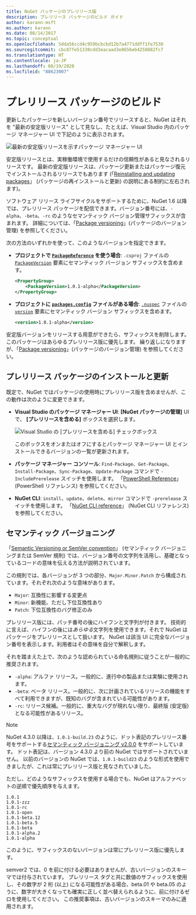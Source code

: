 ```yaml
---
title: NuGet パッケージのプレリリース版
description: プレリリース パッケージのビルド ガイド
author: karann-msft
ms.author: karann
ms.date: 08/14/2017
ms.topic: conceptual
ms.openlocfilehash: 5dda56ccd4c959bcbcbd12b7a4771ddff1fe7530
ms.sourcegitcommit: cbc87fe51330cdd3eacaad3e8656eb4258882fc7
ms.translationtype: HT
ms.contentlocale: ja-JP
ms.lasthandoff: 08/19/2020
ms.locfileid: "88623007"
---
```

# <a name="building-pre-release-packages"></a>プレリリース パッケージのビルド

更新したパッケージを新しいバージョン番号でリリースすると、NuGet はそれを "最新の安定版リリース" として見なし、たとえば、Visual Studio 内のパッケージ マネージャー UI で下記のように表示されます。

![最新の安定版リリースを示すパッケージ マネージャー UI](media/Prerelease_01-LatestStable.png)

安定版リリースとは、実稼働環境で使用するだけの信頼性があると見なされるリリースです。 最新の安定版リリースは、パッケージ更新またはパッケージ復元でインストールされるリリースでもあります (「[Reinstalling and updating packages](../consume-packages/reinstalling-and-updating-packages.md)」 (パッケージの再インストールと更新) の説明にある制約に左右されます)。

ソフトウェア リリース ライフサイクルをサポートするために、NuGet 1.6 以降では、プレリリース パッケージを配信できます。バージョン番号には、`-alpha`、`-beta`、`-rc` のようなセマンティック バージョン管理サフィックスが含まれます。 詳細については、「[Package versioning](../concepts/package-versioning.md#pre-release-versions)」(パッケージのバージョン管理) を参照してください。

次の方法のいずれかを使って、このようなバージョンを指定できます。

- **プロジェクトで [`PackageReference`](../consume-packages/package-references-in-project-files.md) を使う場合**: `.csproj` ファイルの [`PackageVersion`](/dotnet/core/tools/csproj#packageversion) 要素にセマンティック バージョン サフィックスを含めます。

    ```xml
    <PropertyGroup>
        <PackageVersion>1.0.1-alpha</PackageVersion>
    </PropertyGroup>
    ```

- **プロジェクトに [`packages.config`](../reference/packages-config.md) ファイルがある場合**: [`.nuspec`](../reference/nuspec.md) ファイルの [`version`](../reference/nuspec.md#version) 要素にセマンティック バージョン サフィックスを含めます。

    ```xml
    <version>1.0.1-alpha</version>
    ```

安定版バージョンをリリースする用意ができたら、サフィックスを削除します。このパッケージはあらゆるプレリリース版に優先します。 繰り返しになりますが、「[Package versioning](../concepts/package-versioning.md#pre-release-versions)」(パッケージのバージョン管理) を参照してください。

## <a name="installing-and-updating-pre-release-packages"></a>プレリリース パッケージのインストールと更新

既定で、NuGet ではパッケージの使用時にプレリリース版を含めませんが、この動作は次のように変更できます。

- **Visual Studio のパッケージ マネージャー UI**: **[NuGet パッケージの管理]** UI で、 **[プレリリースを含める]** ボックスを選択します。

    ![Visual Studio の [プレリリースを含める] チェックボックス](media/Prerelease_02-CheckPrerelease.png)

    このボックスをオンまたはオフにするとパッケージ マネージャー UI とインストールできるバージョンの一覧が更新されます。

- **パッケージ マネージャー コンソール**: `Find-Package`、`Get-Package`、`Install-Package`、`Sync-Package`、`Update-Package` コマンドで `-IncludePrerelease` スイッチを使用します。 「[PowerShell Reference](../reference/powershell-reference.md)」 (PowerShell リファレンス) を参照してください。

- **NuGet CLI**: `install`、`update`、`delete`、`mirror` コマンドで `-prerelease` スイッチを使用します。 「[NuGet CLI reference](../reference/nuget-exe-cli-reference.md)」 (NuGet CLI リファレンス) を参照してください。

## <a name="semantic-versioning"></a>セマンティック バージョニング

「[Semantic Versioning or SemVer convention](https://semver.org/spec/v1.0.0.html)」 (セマンティック バージョニングまたは SemVer 規則) では、バージョン番号の文字列を活用し、基礎となっているコードの意味を伝える方法が説明されています。

この規則では、各バージョンが 3 つの部分、`Major.Minor.Patch` から構成されています。それぞれ次のような意味があります。

- `Major`: 互換性に影響する変更点
- `Minor`: 新機能、ただし下位互換性あり
- `Patch`: 下位互換性のバグ修正のみ

プレリリース版には、パッチ番号の後にハイフンと文字列が付きます。 技術的に言えば、ハイフンの後には*あらゆる*文字列を使用できます。それで NuGet はパッケージをプレリリースとして扱います。 NuGet は該当 UI に完全なバージョン番号を表示します。利用者はその意味を自分で解釈します。

それを踏まえた上で、次のような認められている命名規則に従うことが一般的に推奨されます。

- `-alpha`: アルファ リリース。一般的に、進行中の製品または実験に使用されます。
- `-beta`: ベータ リリース。一般的に、次に計画されているリリースの機能をすべて利用できますが、既知のバグが含まれている可能性があります。
- `-rc`: リリース候補。一般的に、重大なバグが現れない限り、最終版 (安定版) となる可能性があるリリース。

> [!Note]
> NuGet 4.3.0 以降は、`1.0.1-build.23` のように、ドット表記のプレリリース番号をサポートする[セマンティック バージョニング v2.0.0](https://semver.org/spec/v2.0.0.html) をサポートしています。 ドット表記は、バージョン 4.3.0 より前の NuGet ではサポートされていません。 以前のバージョンの NuGet では、`1.0.1-build23` のような形式を使用できましたが、これは常にプレリリース版と見なされていました。

ただし、どのようなサフィックスを使用する場合でも、NuGet はアルファベットの逆順で優先順序を与えます。

    1.0.1
    1.0.1-zzz
    1.0.1-rc
    1.0.1-open
    1.0.1-beta.12
    1.0.1-beta.5
    1.0.1-beta
    1.0.1-alpha.2
    1.0.1-alpha

このように、サフィックスのないバージョンは常にプレリリース版に優先します。

semver2 では、0 を前に付ける必要はありませんが、古いバージョンのスキーマでは付与されています。 プレリリース タグと共に数値のサフィックスを使用し、その数字が 2 桁 (以上) になる可能性がある場合、beta.01 や beta.05 のように、数字が大きくなっても確実に正しく並べ替えられるように、前に付けるゼロを使用してください。 この推奨事項は、古いバージョンのスキーマのみに適用されます。
